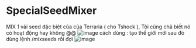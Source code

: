 # SpecialSeedMixer
MIX 1 vài seed đặc biệt của của Terraria ( cho Tshock ), Tôi cũng chả biết nó có hoạt động hay không @@
![image](https://github.com/user-attachments/assets/c4a42b45-6cb1-4ae2-9846-c9ec5f76fcc1)
cách dùng :
tạo thế giới mới
sau đó dùng lệnh
/mixseeds
rồi đợi
![image](https://github.com/user-attachments/assets/7039abd7-30f3-40ed-9c27-5d63ea243bf4)



